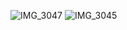 ![IMG_3047](https://user-images.githubusercontent.com/119066297/229982478-6671be6f-3961-4289-87cd-a18466ac0115.jpeg)
![IMG_3045](https://user-images.githubusercontent.com/119066297/229982485-0bc432ff-d521-423f-9431-6d5ee63c214f.jpeg)
